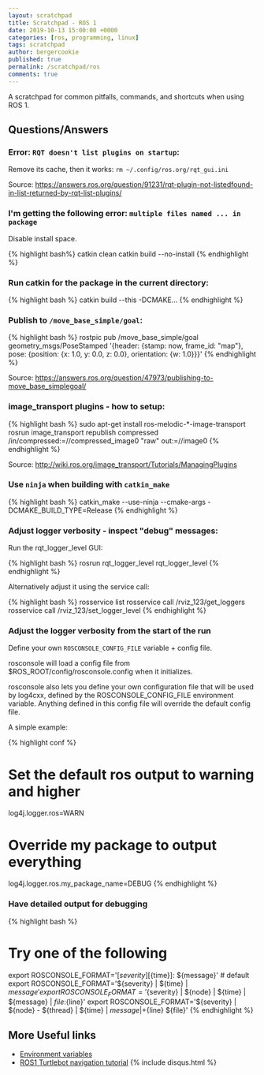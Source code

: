 ```yaml
---
layout: scratchpad
title: Scratchpad - ROS 1
date: 2019-10-13 15:00:00 +0000
categories: [ros, programming, linux]
tags: scratchpad
author: bergercookie
published: true
permalink: /scratchpad/ros
comments: true
---
```


A scratchpad for common pitfalls, commands, and shortcuts when using ROS 1.

## Questions/Answers

### Error: `RQT doesn't list plugins on startup`:

Remove its cache, then it works: `rm ~/.config/ros.org/rqt_gui.ini`

 Source: <https://answers.ros.org/question/91231/rqt-plugin-not-listedfound-in-list-returned-by-rqt-list-plugins/>

### I'm getting the following error: `multiple files named ... in package`

Disable install space.

{% highlight bash%}
catkin clean
catkin build <package-name> --no-install
{% endhighlight %}

### Run catkin for the package in the current directory:

{% highlight bash %}
catkin build --this -DCMAKE...
{% endhighlight %}

### Publish to `/move_base_simple/goal`:

{% highlight bash %}
rostpic pub /move_base_simple/goal geometry_msgs/PoseStamped '{header: {stamp: now, frame_id: "map"}, pose: {position: {x: 1.0, y: 0.0, z: 0.0}, orientation: {w: 1.0}}}'
{% endhighlight %}

Source: <https://answers.ros.org/question/47973/publishing-to-move_base_simplegoal/>

### image_transport plugins - how to setup:

{% highlight bash %}
sudo apt-get install ros-melodic-*-image-transport
rosrun image_transport republish compressed /in/compressed:=/<path-to-topic>/compressed_image0  "raw" out:=/<path-to-topic>/image0
{% endhighlight %}

Source: <http://wiki.ros.org/image_transport/Tutorials/ManagingPlugins>

### Use `ninja` when building with `catkin_make`

{% highlight bash %}
catkin_make --use-ninja --cmake-args -DCMAKE_BUILD_TYPE=Release
{% endhighlight %}

### Adjust logger verbosity - inspect "debug" messages:

Run the rqt_logger_level GUI: 

{% highlight bash %}
rosrun rqt_logger_level rqt_logger_level
{% endhighlight %}

Alternatively adjust it using the service call:

{% highlight bash %}
rosservice list
rosservice call /rviz_123/get_loggers <tab><tab>
rosservice call /rviz_123/set_logger_level <tab><tab>
{% endhighlight %}

### Adjust the logger verbosity from the start of the run

Define your own `ROSCONSOLE_CONFIG_FILE` variable + config file.

rosconsole will load a config file from $ROS_ROOT/config/rosconsole.config
when it initializes.

rosconsole also lets you define your own configuration file that will be
used by log4cxx, defined by the ROSCONSOLE_CONFIG_FILE environment variable.
Anything defined in this config file will override the default config file.

A simple example:

{% highlight conf %}
# Set the default ros output to warning and higher
log4j.logger.ros=WARN
# Override my package to output everything
log4j.logger.ros.my_package_name=DEBUG
{% endhighlight %}

### Have detailed output for debugging

{% highlight bash %}
# Try one of the following
export ROSCONSOLE_FORMAT='[${severity}] [${time}]: ${message}' # default
export ROSCONSOLE_FORMAT='${severity} | ${time} | ${message}'
export ROSCONSOLE_FORMAT='${severity} | ${node} | ${time} | ${message} | ${file}:${line}'
export ROSCONSOLE_FORMAT='${severity} | ${node} - ${thread} | ${time} | ${message} | +${line} ${file}'
{% endhighlight %}

## More Useful links

* [Environment variables](http://wiki.ros.org/ROS/EnvironmentVariables)
* [ROS1 Turtlebot navigation tutorial](http://wiki.ros.osuosl.org/turtlebot_navigation/Tutorials/Autonomously%20navigate%20in%20a%20known%20map)
{% include disqus.html %}
